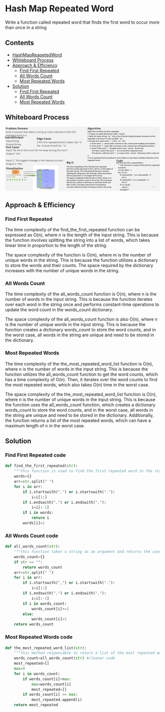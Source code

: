 # Hash Map Repeated Word

Write a function called repeated word that finds the first word to occur more than once in a string

## Contents

- [HashMapReapetedWord](#hash-map-repeated-word)
- [Whiteboard Process](#whiteboard-process)
- [Approach & Efficiency](#approach--efficiency)
  - [Find First Repeated](#find-first-repeated)
  - [All Words Count](#all-words-count)
  - [Most Repeated Words](#most-repeated-words)
- [Solution](#solution)
  - [Find First Repeated](#find-first-repeated-code)
  - [All Words Count](#all-words-count-code)
  - [Most Repeated Words](#most-repeated-words-code)

## Whiteboard Process

![Whiteboard](./hashmap_repeated_word.jpg)

## Approach & Efficiency

### Find First Repeated

The time complexity of the find_the_first_repeated function can be expressed as O(n), where n is the length of the input string. This is because the function involves splitting the string into a list of words, which takes linear time in proportion to the length of the string.

The space complexity of the function is O(m), where m is the number of unique words in the string. This is because the function utilizes a dictionary to store the words and their counts. The space required by the dictionary increases with the number of unique words in the string.

### All Words Count

The time complexity of the all_words_count function is O(n), where n is the number of words in the input string. This is because the function iterates over each word in the string once and performs constant-time operations to update the word count in the words_count dictionary.

The space complexity of the all_words_count function is also O(n), where n is the number of unique words in the input string. This is because the function creates a dictionary words_count to store the word counts, and in the worst case, all words in the string are unique and need to be stored in the dictionary.

### Most Repeated Words

The time complexity of the the_most_repeated_word_list function is O(n), where n is the number of words in the input string. This is because the function utilizes the all_words_count function to get the word counts, which has a time complexity of O(n). Then, it iterates over the word counts to find the most repeated words, which also takes O(n) time in the worst case.

The space complexity of the the_most_repeated_word_list function is O(n), where n is the number of unique words in the input string. This is because the function uses the all_words_count function, which creates a dictionary words_count to store the word counts, and in the worst case, all words in the string are unique and need to be stored in the dictionary. Additionally, the function returns a list of the most repeated words, which can have a maximum length of n in the worst case.

## Solution

### Find First Repeated code

```python
def find_the_first_repeated(str):
    """this function is used to find the first repeated word in the string that given"""
    words={}
    arr=str.split(" ")    
    for i in arr:
        if i.startswith(",") or i.startswith("."):
            i=i[1:]
        if i.endswith(",") or i.endswith("."):
            i=i[:-1]
        if i in words:
            return i 
        words[i]=1
```

### All Words Count code

```python
def all_words_count(str):
    """this function takes a string as an argument and returns the count of each word in the string"""
    words_count={}
    if str == "":
        return words_count
    arr=str.split(" ")
    for i in arr:
        if i.startswith(",") or i.startswith("."):
            i=i[1:]
        if i.endswith(",") or i.endswith("."):
            i=i[:-1]
        if i in words_count:
            words_count[i]+=1
        else:
            words_count[i]=1
    return words_count
```

### Most Repeated Words code

```python
def the_most_repeated_word_list(str):
    """this method responsable to return a list of the most repeated words on a string"""
    words_count=all_words_count(str) #cleaner code
    most_repeated=[]
    max=0
    for i in words_count:
        if words_count[i]>max:
            max=words_count[i]
            most_repeated=[]
        if words_count[i] == max:
            most_repeated.append(i)
    return most_repeated
```
